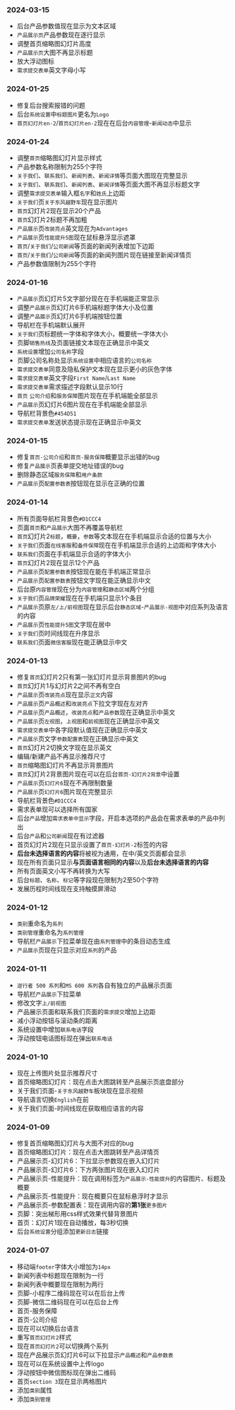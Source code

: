 ### 2024-03-15
* 后台产品参数值现在显示为文本区域
* `产品展示页`产品参数现在逐行显示
* 调整首页缩略图幻灯片高度
* `产品展示页`大图不再显示标题
* 放大浮动图标
* `需求提交表单`英文字母小写

### 2024-01-25
* 修复后台搜索报错的问题
* 后台`系统设置`中`标题图片`更名为`Logo`
* `首页幻灯片en-2`/`首页幻灯片en-2`现在在后台`内容管理`-`新闻动态`中显示

### 2024-01-24
* 调整`首页`缩略图幻灯片显示样式
* 产品参数名称限制为255个字符
* `关于我们`、`联系我们`、`新闻列表`、`新闻详情`等页面大图现在完整显示
* `关于我们`、`联系我们`、`新闻列表`、`新闻详情`等页面大图不再显示标题文字
* 调整`需求提交表单`输入框`名字`和`姓氏`上边距
* `关于我们`页`关于东风越野车`现在显示图片
* `首页`幻灯片2现在显示20个产品
* `首页`幻灯片2标题不再加粗
* `产品展示`页`改装亮点`英文现在为`Advantages`
* `产品展示`页`性能提升5图`现在鼠标悬浮显示遮罩
* `首页`/`关于我们`/`公司新闻`等页面的新闻列表增加下边距
* `首页`/`关于我们`/`公司新闻`等页面的新闻列图片现在链接至新闻详情页
* 产品参数值限制为255个字符

### 2024-01-16
* `产品展示`页幻灯片5文字部分现在在手机端能正常显示
* 调整`产品展示`页幻灯片6手机端标题字体大小及位置
* 调整`产品展示`页幻灯片6手机端按钮位置
* 导航栏在手机端默认展开
* `关于我们`页标题统一字体和字体大小，概要统一字体大小
* 页脚`销售热线`及页面链接文本现在正确显示中英文
* `系统设置`增加`公司名称`字段
* 页脚公司名称处显示`系统设置`中相应语言的`公司名称`
* `需求提交表单`同意及隐私保护文本现在显示更小的灰色字体
* `需求提交表单`英文字段`First Name`/`Last Name`
* `需求提交表单`需求描述字段默认显示10行
* `首页` `公司介绍`和`服务保障`图片现在在手机端能全部显示
* `产品展示`页幻灯片6图片现在在手机端能全部显示
* 导航栏背景色`#454D51`
* `需求提交表单`发送状态提示现在正确显示中英文

### 2024-01-15
* 修复`首页-公司介绍`和`首页-服务保障`概要显示出错的bug
* 修复`产品展示`页表单提交地址错误的bug
* 删除静态区域`服务保障`和`用户条款`
* `产品展示`页`配置参数表`按钮现在显示在正确的位置

### 2024-01-14
* 所有页面导航栏背景色`#D1CCC4`
* 页面`首页`和`产品展示`大图不再覆盖导航栏
* `首页`幻灯片2`标题`，`概要`，`参数`等文本现在在手机端显示合适的位置与大小
* `关于我们`页面`在线客服`和`备件保障`现在在手机端显示合适的上边距和字体大小
* `联系我们`页面在手机端显示合适的字体大小
* `首页`幻灯片2现在显示12个产品
* `产品展示`页`配置参数表`按钮现在能在手机端正常显示
* `产品展示`页`配置参数表`按钮文字现在能正确显示中文
* 后台原`内容管理`现在分为`内容管理`和`静态区域`两个分组
* `关于我们`页`品牌荣耀`现在在手机端只显示1个条目
* `产品展示`页原`左/上/前视图`现在显示后台`静态区域`-`产品展示-视图`中对应系列及语言的内容
* `产品展示`页`性能提升5图`文字现在居中
* `关于我们`页时间线现在升序显示
* `联系我们`页面`微信客服`现在能正确显示中文

### 2024-01-13
* 修复`首页`幻灯片2只有第一张幻灯片显示背景图片的bug
* `首页`幻灯片1与幻灯片2之间不再有空白
* `产品展示`页`改装亮点`现在显示`正文`内容
* `产品展示`页`产品概述`和`改装亮点`下拉文字现在左对齐
* `产品展示`页`产品概述`，`改装亮点`和`产品参数`现在正确显示中英文
* `产品展示`页`左视图`，`上视图`和`前视图`现在正确显示中英文
* `需求提交表单`中各字段默认值现在正确显示中英文
* `产品展示`页文字`参数配置表`现在正确显示中英文
* `首页`幻灯片2切换文字现在显示英文
* 编辑/新建产品不再显示推荐尺寸
* `首页`缩略图幻灯片不再显示背景图片
* `首页`幻灯片2背景图片现在可以在后台`首页-幻灯片2背景`中设置
* `产品展示`页`幻灯片6`现在不再限制数量
* `产品展示`页`幻灯片6`图片现在完整显示
* 导航栏背景色`#D1CCC4`
* 需求表单现可以选择所有国家
* 后台`产品`增加`需求表单中显示`字段，开启本选项的产品会在需求表单的产品中列出
* 后台`产品`和`公司新闻`现在有过滤器
* 首页幻灯片2现在只显示设置了`首页-幻灯片-2`标签的内容
* **后台未选择语言的内容**将被视为通用，在中/英文页面都会显示
* 现在所有页面只显示**与页面语言相同的内容**以及**后台未选择语言的内容**
* 所有页面英文小写不再转换为大写
* 后台`标题`、`名称`、`标记`等字段现在限制为2至50个字符
* 发展历程时间线现在支持触摸屏滑动

### 2024-01-12
* `类别`重命名为`系列`
* `类别管理`重命名为`系列管理`
* 导航栏`产品展示`下拉菜单现在由`系列管理`中的条目动态生成
* `产品展示`页现在只显示对应`系列`的产品

### 2024-01-11
* `逆行者 500 系列`和`MS 600 系列`各自有独立的产品展示页面
* 导航栏`产品展示`下拉菜单
* 修改文字`上/前视图`
* 产品展示页面和联系我们页面的`需求提交`增加上边距
* 减小浮动按钮与滚动条的距离
* 系统设置中增加`联系电话`字段
* 浮动按钮电话图标现在弹出`联系电话`

### 2024-01-10
* 现在上传图片处显示推荐尺寸
* 首页缩略图幻灯片：现在点击大图跳转至产品展示页底盘部分
* 关于我们页面-`关于东风越野车`板块现在显示视频
* 导航语言切换`English`在前
* 关于我们页面-时间线现在获取相应语言的内容

### 2024-01-09
* 修复首页缩略图幻灯片与大图不对应的bug
* 首页缩略图幻灯片：现在点击大图跳转至产品详情页
* 产品展示页-幻灯片6：下拉显示参数现在嵌入幻灯片
* 产品展示页-幻灯片6：下方两张图片现在嵌入幻灯片
* 产品展示页-性能提升：现在调用标签为`产品展示-性能提升`的内容图片、标题及概要
* 产品展示页-性能提升：现在概要只在鼠标悬浮时才显示
* 产品展示页-参数配置表：现在调用内容的**第1张**`更多图片`
* 页脚：突出梯形用css样式效果代替背景图片
* 首页：幻灯片1现在自动播放，每3秒切换
* 后台`系统设置`分组添加`更新日志`链接

### 2024-01-07
* 移动端`footer`字体大小增加为`14px`
* 新闻列表中标题现在限制为一行
* 新闻列表中概要现在限制为两行
* 页脚-小程序二维码现在可以在后台上传
* 页脚-微信二维码现在可以在后台上传
* 首页-服务保障
* 首页-公司介绍
* 现在可以切换后台语言
* 重写`首页幻灯片2`样式
* 现在`首页幻灯片2`可以切换两个系列
* 现在产品展示页幻灯片6可以下拉显示`产品概述`和`产品参数表`
* 现在可以在系统设置中上传logo
* 浮动按钮中微信图标现在弹出二维码
* 首页`section 3`现在显示两格图片
* 添加`类别`属性
* 添加`类别管理`
